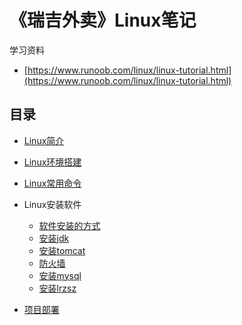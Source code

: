 # 《瑞吉外卖》Linux笔记

学习资料
- [https://www.runoob.com/linux/linux-tutorial.html](https://www.runoob.com/linux/linux-tutorial.html)

## 目录

- [Linux简介](/blog/reggie-doc/doc/linux/linux-introduction.md)
- [Linux环境搭建](/blog/reggie-doc/doc/linux/linux-env.md)
- [Linux常用命令](/blog/reggie-doc/doc/linux/linux-command.md)
- Linux安装软件
    - [软件安装的方式](/blog/reggie-doc/doc/linux/linux-install-software.md)
    - [安装jdk](/blog/reggie-doc/doc/linux/linux-install-jdk)
    - [安装tomcat](/blog/reggie-doc/doc/linux/linux-install-tomcat)
    - [防火墙](/blog/reggie-doc/doc/linux/linux-firewalld.md)
    - [安装mysql](/blog/reggie-doc/doc/linux/linux-install-mysql)
    - [安装lrzsz](/blog/reggie-doc/doc/linux/linux-install-lrzsz)

- [项目部署](/blog/reggie-doc/doc/linux/linux-project-deploy.md)
